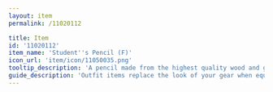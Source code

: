 ```yaml
---
layout: item
permalink: /11020112

title: Item
id: '11020112'
item_name: 'Student''s Pencil (F)'
icon_url: 'item/icon/11050035.png'
tooltip_description: 'A pencil made from the highest quality wood and graphite.'
guide_description: 'Outfit items replace the look of your gear when equipped.'
---
```

